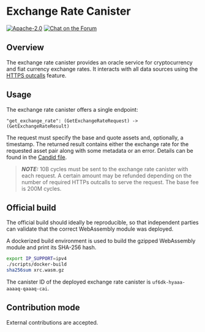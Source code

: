 # Exchange Rate Canister

<div>
  <p>
    <a href="https://github.com/dfinity/exchange-rate-canister/blob/master/LICENSE"><img alt="Apache-2.0" src="https://img.shields.io/github/license/dfinity/exchange-rate-canister"/></a>
    <a href="https://forum.dfinity.org/"><img alt="Chat on the Forum" src="https://img.shields.io/badge/help-post%20on%20forum.dfinity.org-yellow"></a>
  </p>
</div>

## Overview
The exchange rate canister provides an oracle service for cryptocurrency and
fiat currency exchange rates.
It interacts with all data sources using the
[HTTPS outcalls](https://internetcomputer.org/https-outcalls/) feature.


## Usage

The exchange rate canister offers a single endpoint:

```
"get_exchange_rate": (GetExchangeRateRequest) -> (GetExchangeRateResult)
```
The request must specify the base and quote assets and, optionally, a timestamp.
The returned result contains either the exchange rate for the requested asset pair
along with some metadata or an error.
Details can be found in the [Candid file](src/xrc/xrc.did).

> **_NOTE:_** 10B cycles must be sent to the exchange rate canister with each request.
A certain amount may be refunded depending on the number of required HTTPs outcalls
to serve the request. The base fee is 200M cycles.

## Official build
The official build should ideally be reproducible, so that independent parties
can validate that the correct WebAssembly module was deployed.

A dockerized build environment is used to build the gzipped WebAssembly module and
print its SHA-256 hash.

```bash
export IP_SUPPORT=ipv4
./scripts/docker-build
sha256sum xrc.wasm.gz
```

The canister ID of the deployed exchange rate canister is `uf6dk-hyaaa-aaaaq-qaaaq-cai`.

## Contribution mode
External contributions are accepted.
